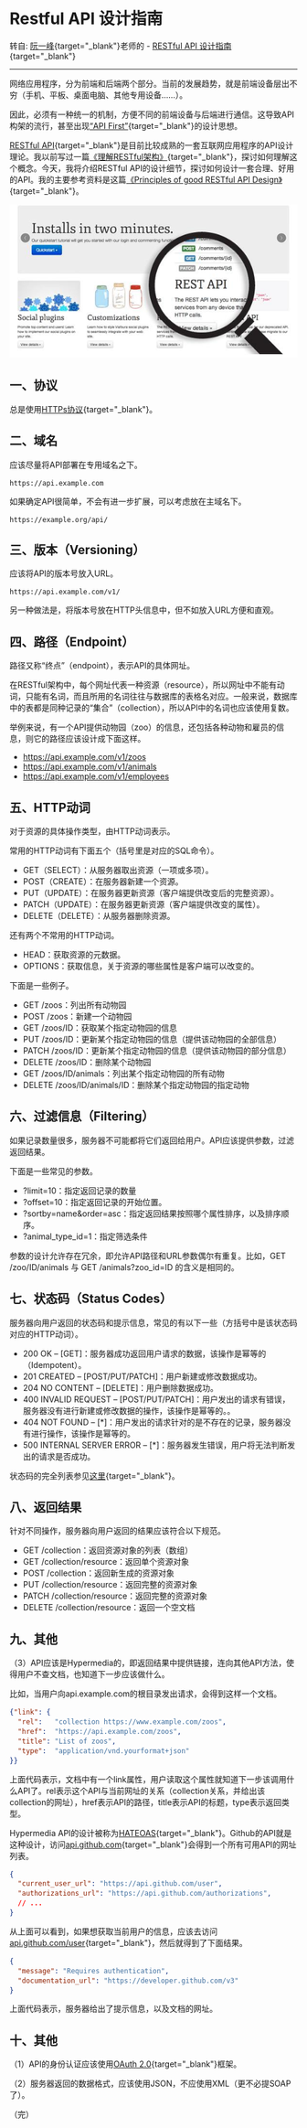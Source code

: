 # Restful API 设计指南

转自: [阮一峰](http://www.ruanyifeng.com/){target="_blank"}老师的 - [RESTful API 设计指南](http://www.ruanyifeng.com/blog/2014/05/restful_api.html){target="_blank"}

-----------------

网络应用程序，分为前端和后端两个部分。当前的发展趋势，就是前端设备层出不穷（手机、平板、桌面电脑、其他专用设备……）。

因此，必须有一种统一的机制，方便不同的前端设备与后端进行通信。这导致API构架的流行，甚至出现[“API First”](http://www.google.com.hk/search?q=API+first){target="_blank"}的设计思想。

[RESTful API](http://en.wikipedia.org/wiki/Representational_state_transfer){target="_blank"}是目前比较成熟的一套互联网应用程序的API设计理论。我以前写过一篇[《理解RESTful架构》](http://www.ruanyifeng.com/blog/2011/09/restful.html){target="_blank"}，探讨如何理解这个概念。今天，我将介绍RESTful API的设计细节，探讨如何设计一套合理、好用的API。我的主要参考资料是这篇[《Principles of good RESTful API Design》](http://codeplanet.io/principles-good-restful-api-design/){target="_blank"}。

![RESTful API](/images/bg2014052201.png)

## 一、协议

总是使用[HTTPs协议](http://www.ruanyifeng.com/blog/2014/02/ssl_tls.html){target="_blank"}。

## 二、域名

应该尽量将API部署在专用域名之下。

```text
https://api.example.com
```

如果确定API很简单，不会有进一步扩展，可以考虑放在主域名下。

```text
https://example.org/api/
```

## 三、版本（Versioning）

应该将API的版本号放入URL。

```text
https://api.example.com/v1/
```

另一种做法是，将版本号放在HTTP头信息中，但不如放入URL方便和直观。

## 四、路径（Endpoint）

路径又称“终点”（endpoint），表示API的具体网址。

在RESTful架构中，每个网址代表一种资源（resource），所以网址中不能有动词，只能有名词，而且所用的名词往往与数据库的表格名对应。一般来说，数据库中的表都是同种记录的“集合”（collection），所以API中的名词也应该使用复数。

举例来说，有一个API提供动物园（zoo）的信息，还包括各种动物和雇员的信息，则它的路径应该设计成下面这样。

* <https://api.example.com/v1/zoos>
* <https://api.example.com/v1/animals>
* <https://api.example.com/v1/employees>

## 五、HTTP动词

对于资源的具体操作类型，由HTTP动词表示。

常用的HTTP动词有下面五个（括号里是对应的SQL命令）。

* GET（SELECT）：从服务器取出资源（一项或多项）。
* POST（CREATE）：在服务器新建一个资源。
* PUT（UPDATE）：在服务器更新资源（客户端提供改变后的完整资源）。
* PATCH（UPDATE）：在服务器更新资源（客户端提供改变的属性）。
* DELETE（DELETE）：从服务器删除资源。

还有两个不常用的HTTP动词。

* HEAD：获取资源的元数据。
* OPTIONS：获取信息，关于资源的哪些属性是客户端可以改变的。

下面是一些例子。

* GET /zoos：列出所有动物园
* POST /zoos：新建一个动物园
* GET /zoos/ID：获取某个指定动物园的信息
* PUT /zoos/ID：更新某个指定动物园的信息（提供该动物园的全部信息）
* PATCH /zoos/ID：更新某个指定动物园的信息（提供该动物园的部分信息）
* DELETE /zoos/ID：删除某个动物园
* GET /zoos/ID/animals：列出某个指定动物园的所有动物
* DELETE /zoos/ID/animals/ID：删除某个指定动物园的指定动物

## 六、过滤信息（Filtering）

如果记录数量很多，服务器不可能都将它们返回给用户。API应该提供参数，过滤返回结果。

下面是一些常见的参数。

* ?limit=10：指定返回记录的数量
* ?offset=10：指定返回记录的开始位置。
* ?sortby=name&order=asc：指定返回结果按照哪个属性排序，以及排序顺序。
* ?animal_type_id=1：指定筛选条件

参数的设计允许存在冗余，即允许API路径和URL参数偶尔有重复。比如，GET /zoo/ID/animals 与 GET /animals?zoo_id=ID 的含义是相同的。

## 七、状态码（Status Codes）

服务器向用户返回的状态码和提示信息，常见的有以下一些（方括号中是该状态码对应的HTTP动词）。

* 200 OK – [GET]：服务器成功返回用户请求的数据，该操作是幂等的（Idempotent）。
* 201 CREATED – [POST/PUT/PATCH]：用户新建或修改数据成功。
* 204 NO CONTENT – [DELETE]：用户删除数据成功。
* 400 INVALID REQUEST – [POST/PUT/PATCH]：用户发出的请求有错误，服务器没有进行新建或修改数据的操作，该操作是幂等的。。
* 404 NOT FOUND – [*]：用户发出的请求针对的是不存在的记录，服务器没有进行操作，该操作是幂等的。
* 500 INTERNAL SERVER ERROR – [*]：服务器发生错误，用户将无法判断发出的请求是否成功。

状态码的完全列表参见[这里](http://www.w3.org/Protocols/rfc2616/rfc2616-sec10.html){target="_blank"}。

## 八、返回结果

针对不同操作，服务器向用户返回的结果应该符合以下规范。

* GET /collection：返回资源对象的列表（数组）
* GET /collection/resource：返回单个资源对象
* POST /collection：返回新生成的资源对象
* PUT /collection/resource：返回完整的资源对象
* PATCH /collection/resource：返回完整的资源对象
* DELETE /collection/resource：返回一个空文档

## 九、其他

（3）API应该是Hypermedia的，即返回结果中提供链接，连向其他API方法，使得用户不查文档，也知道下一步应该做什么。

比如，当用户向api.example.com的根目录发出请求，会得到这样一个文档。

```json
{"link": {
  "rel":   "collection https://www.example.com/zoos",
  "href":  "https://api.example.com/zoos",
  "title": "List of zoos",
  "type":  "application/vnd.yourformat+json"
}}
```

上面代码表示，文档中有一个link属性，用户读取这个属性就知道下一步该调用什么API了。rel表示这个API与当前网址的关系（collection关系，并给出该collection的网址），href表示API的路径，title表示API的标题，type表示返回类型。

Hypermedia API的设计被称为[HATEOAS](http://en.wikipedia.org/wiki/HATEOAS){target="_blank"}。Github的API就是这种设计，访问[api.github.com](https://api.github.com/){target="_blank"}会得到一个所有可用API的网址列表。

```json
{
  "current_user_url": "https://api.github.com/user",
  "authorizations_url": "https://api.github.com/authorizations",
  // ...
}
```

从上面可以看到，如果想获取当前用户的信息，应该去访问[api.github.com/user](https://api.github.com/user){target="_blank"}，然后就得到了下面结果。

```json
{
  "message": "Requires authentication",
  "documentation_url": "https://developer.github.com/v3"
}
```

上面代码表示，服务器给出了提示信息，以及文档的网址。

## 十、其他

（1）API的身份认证应该使用[OAuth 2.0](http://www.ruanyifeng.com/blog/2014/05/oauth_2_0.html){target="_blank"}框架。

（2）服务器返回的数据格式，应该使用JSON，不应使用XML（更不必提SOAP了）。

（完）
